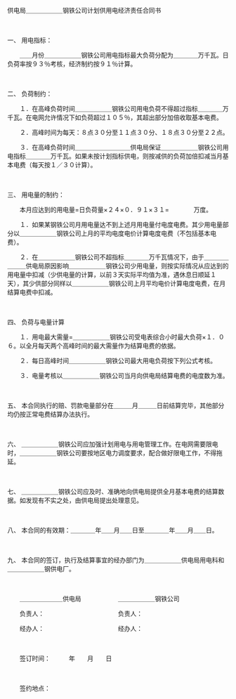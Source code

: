 



供电局＿＿＿＿＿＿钢铁公司计划供用电经济责任合同书



 

　　

一、
用电指标：

　　＿＿月份＿＿＿＿＿＿钢铁公司用电指标最大负荷分配为＿＿＿＿万千瓦。日负荷率按９３％考核，经济制约按９１％计算。

　　

二、
负荷制约：

　　１．在高峰负荷时间＿＿＿＿＿＿钢铁公司用电负荷不得超过指标＿＿＿＿万千瓦。在电网允许情况下如负荷超过１０５％，其超出部分加倍收取基本电费。

　　２．高峰时间为每天：８点３０分至１１点３０分、１８点３０分至２２点。

　　３．在高峰负荷时间＿＿＿＿＿＿＿＿＿供电局保证＿＿＿＿＿＿钢铁公司用电指标＿＿＿＿万千瓦。如果未按计划指标供电，则按减供的负荷加倍扣减当月基本电费（每天按１／３０计算）。

　　

三、
用电量的制约：

　　本月应达到的用电量=日负荷量×２４×０．９１×３１=　　　　万度。

　　１．如果某钢铁公司月用电量达不到上述月用电量付电度电费。其少用电量部分以＿＿＿＿＿＿钢铁公司上月的平均电度电价计算电度电费（不包括基本电费）。

　　２．在＿＿＿＿＿＿钢铁公司不超指标＿＿＿＿万千瓦情况下，由于＿＿＿＿＿＿＿供电局原因影响＿＿＿＿＿＿钢铁公司少用电量，则按实际情况从应达到的用电量中扣减（少供电量的计算，以前３天实际平均值为准，遇休息日顺延１天），其少供部分同样以＿＿＿＿＿＿钢铁公司上月平均电价计算电度电费，在月结算电费中扣减。

　　

四、
负荷与电量计算

　　１．用电最大需量=＿＿＿＿＿＿钢铁公司受电表综合小时最大负荷×１．０６。以全月每天两个高峰时间的最大需量作为结算电费的依据。

　　２．每日高峰时间＿＿＿＿＿＿钢铁公司最大用电负荷按下列公式考核。

　　３．电量考核以＿＿＿＿＿＿钢铁公司当月向供电局结算电费的电度数为准。

　　

五、
本合同执行的赔、罚款电量部分在＿＿＿月＿＿＿日前结算完毕，其他部分均仍按正常电费结算办法执行。

　　

六、
＿＿＿＿＿＿钢铁公司应加强计划用电与用电管理工作。在电网需要限电时，＿＿＿＿＿＿钢铁公司要按地区电力调度要求，配合做好限电工作，不得拖延。

　　

七、
＿＿＿＿＿＿钢铁公司应及时、准确地向供电局提供全月基本电费的结算数据。如发现有不实之处，由供电局提出处理意见。

　　

八、
本合同的有效期：＿＿＿＿年＿＿月＿＿日至＿＿＿＿年＿＿月＿＿日。

　　

九、
本合同的签订，执行及结算事宜的经办部门为＿＿＿＿＿＿供电局用电科和＿＿＿＿＿＿钢供电厂。

　　

　　＿＿＿＿＿＿＿供电局　　　　　　＿＿＿＿＿＿钢铁公司

　　负责人：　　　　　　　　　　　　负责人：

　　经办人：　　　　　　　　　　　　经办人：

　　　　　　　　　　　　　　　　　

　　签订时间：　　　年　　月　　日

　　　　　　　　　　　　　　　　　

　　签约地点：